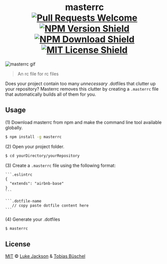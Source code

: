 <h1 align="center">masterrc
  <br>
  <a href="https://github.com/tobiasbueschel/awesome-pokemon/pulls"><img alt="Pull Requests Welcome" src="https://img.shields.io/badge/PRs-welcome-brightgreen.svg?style=flat-square"></a>
  <a href="http://npm.im/masterrc"><img alt="NPM Version Shield" src="https://img.shields.io/npm/v/masterrc.svg?style=flat-square"></a>
  <a href="http://npm-stat.com/charts.html?package=masterrc"><img alt="NPM Download Shield" src="https://img.shields.io/npm/dm/masterrc.svg?style=flat-square"></a>
  <a href="http://opensource.org/licenses/MIT"><img alt="MIT License Shield" src="https://img.shields.io/npm/l/masterrc.svg?style=flat-square)"></a>
</h1>

![masterrc gif](https://media.giphy.com/media/3o6Zt4h6LP9c39qIXC/giphy.gif)

> An rc file for rc files

Does your project contain too many _unnecessary_ .dotfiles that clutter up your repository? Masterrc removes this clutter by creating a `.masterrc` file that automatically builds all of them for you.

## Usage
(1) Download masterrc from npm and make the command line tool available globally.
```bash
$ npm install -g masterrc
```
(2) Open your project folder.
```bash
$ cd yourDirectory/yourRepository
```

(3) Create a `.masterrc` file using the following format:

```
​`​``​​​.eslintrc
{
  "extends": "airbnb-base"
}
​`​``

​`​``​​​​​​.dotfile-name
   // copy paste dotfile content here    
​`​``
```

(4) Generate your .dotfiles

```bash
$ masterrc
```

## License
[MIT](https://opensource.org/licenses/MIT) © [Luke Jackson](https://github.com/lukejacksonn) & [Tobias Büschel](https://github.com/tobiasbueschel)
